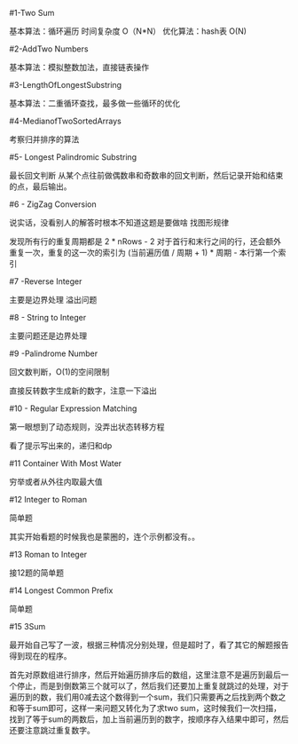 
#1-Two Sum

基本算法：循环遍历 时间复杂度 O（N*N）
优化算法：hash表 O(N)

#2-AddTwo Numbers

基本算法：模拟整数加法，直接链表操作

#3-LengthOfLongestSubstring

基本算法：二重循环查找，最多做一些循环的优化

#4-MedianofTwoSortedArrays

考察归并排序的算法

#5- Longest Palindromic Substring

最长回文判断
从某个点往前做偶数串和奇数串的回文判断，然后记录开始和结束的点，最后输出。

#6 - ZigZag Conversion

说实话，没看别人的解答时根本不知道这题是要做啥
找图形规律

发现所有行的重复周期都是 2 * nRows - 2
对于首行和末行之间的行，还会额外重复一次，重复的这一次的索引为 (当前遍历值 / 周期 + 1) * 周期 - 本行第一个索引

#7 -Reverse Integer

主要是边界处理 溢出问题

#8 - String to Integer

主要问题还是边界处理

#9 -Palindrome Number

回文数判断，O(1)的空间限制

直接反转数字生成新的数字，注意一下溢出

#10 - Regular Expression Matching

第一眼想到了动态规则，没弄出状态转移方程

看了提示写出来的，递归和dp

#11 Container With Most Water

穷举或者从外往内取最大值

#12 Integer to Roman

简单题

其实开始看题的时候我也是蒙圈的，连个示例都没有。。

#13 Roman to Integer

接12题的简单题

#14 Longest Common Prefix

简单题

#15 3Sum

最开始自己写了一波，根据三种情况分别处理，但是超时了，看了其它的解题报告得到现在的程序。

首先对原数组进行排序，然后开始遍历排序后的数组，这里注意不是遍历到最后一个停止，而是到倒数第三个就可以了，然后我们还要加上重复就跳过的处理，对于遍历到的数，我们用0减去这个数得到一个sum，我们只需要再之后找到两个数之和等于sum即可，这样一来问题又转化为了求two sum，这时候我们一次扫描，找到了等于sum的两数后，加上当前遍历到的数字，按顺序存入结果中即可，然后还要注意跳过重复数字。






